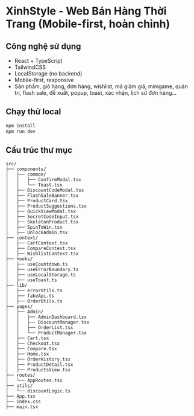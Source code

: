 # XinhStyle - Web Bán Hàng Thời Trang (Mobile-first, hoàn chỉnh)

## Công nghệ sử dụng

- React + TypeScript
- TailwindCSS
- LocalStorage (no backend)
- Mobile-first, responsive
- Sản phẩm, giỏ hàng, đơn hàng, wishlist, mã giảm giá, minigame, quản trị, flash sale, đề xuất, popup, toast, xác nhận, lịch sử đơn hàng...

## Chạy thử local

```bash
npm install
npm run dev
```

## Cấu trúc thư mục

```plaintext
src/
├── components/
│   ├── common/
│   │   ├── ConfirmModal.tsx
│   │   └── Toast.tsx
│   ├── DiscountCodeModal.tsx
│   ├── FlashSaleBanner.tsx
│   ├── ProductCard.tsx
│   ├── ProductSuggestions.tsx
│   ├── QuickViewModal.tsx
│   ├── SecretCodeInput.tsx
│   ├── SkeletonProduct.tsx
│   ├── SpinToWin.tsx
│   ├── UnlockAdmin.tsx
├── context/
│   ├── CartContext.tsx
│   ├── CompareContext.tsx
│   ├── WishlistContext.tsx
├── hooks/
│   ├── useCountdown.ts
│   ├── useErrorBoundary.ts
│   ├── useLocalStorage.ts
│   ├── useToast.ts
├── lib/
│   ├── errorUtils.ts
│   ├── fakeApi.ts
│   ├── OrderUtils.ts
├── pages/
│   ├── Admin/
│   │   ├── AdminDashboard.tsx
│   │   ├── DiscountManager.tsx
│   │   ├── OrderList.tsx
│   │   └── ProductManager.tsx
│   ├── Cart.tsx
│   ├── Checkout.tsx
│   ├── Compare.tsx
│   ├── Home.tsx
│   ├── OrderHistory.tsx
│   ├── ProductDetail.tsx
│   ├── ProductsView.tsx
├── routes/
│   └── AppRoutes.tsx
├── utils/
│   └── discountLogic.ts
├── App.tsx
├── index.css
├── main.tsx
```